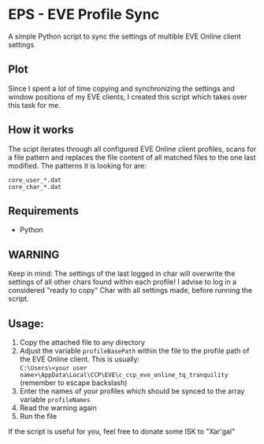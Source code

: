 # EPS - EVE Profile Sync
A simple Python script to sync the settings of multible EVE Online client settings

## Plot
Since I spent a lot of time copying and synchronizing the settings and window positions of my EVE clients, I created this script which takes over this task for me.

## How it works
The scipt iterates through all configured EVE Online client profiles, scans for a file pattern and replaces the file content of all matched files to the one last modified.
The patterns it is looking for are:
```
core_user_*.dat
core_char_*.dat
```

## Requirements
* Python

## WARNING
Keep in mind: The settings of the last logged in char will overwrite the settings of all other chars found within each profile!
I advise to log in a considered "ready to copy" Char with all settings made, before running the script.

## Usage:
1. Copy the attached file to any directory
2. Adjust the variable ```profileBasePath``` within the file to the profile path of the EVE Online client.
This is usually:\
```C:\Users\<your user name>\AppData\Local\CCP\EVE\c_ccp_eve_online_tq_tranquility``` (remember to escape backslash)
4. Enter the names of your profiles which should be synced to the array variable ```profileNames```
5. Read the warning again
6. Run the file

If the script is useful for you, feel free to donate some ISK to "Xar'gal"
